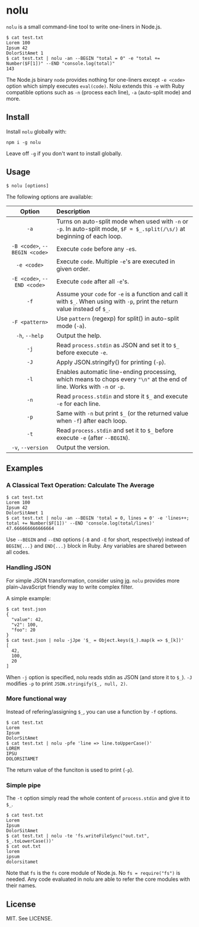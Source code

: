 
# nolu


`nolu` is a small command-line tool to write one-liners in Node.js.

```
$ cat test.txt
Lorem 100
Ipsum 42
DolorSitAmet 1
$ cat test.txt | nolu -an --BEGIN "total = 0" -e "total += Number($F[1])" --END "console.log(total)"
143
```

The Node.js binary `node` provides nothing for one-liners except `-e <code>` option which simply executes `eval(code)`.
Nolu extends this `-e` with Ruby compatible options such as `-n` (process each line), `-a` (auto-split mode) and more.

## Install

Install `nolu` globally with:

```
npm i -g nolu
```

Leave off `-g` if you don't want to install globally.

## Usage

```
$ nolu [options]
```

The following options are available:

|Option|Description|
|:----:|:------------|
|`-a`|Turns on auto-split mode when used with `-n` or `-p`. In auto-split mode, `$F = $_.split(/\s/)` at beginning of each loop.|
|`-B <code>`, `--BEGIN <code>`|Execute `code` before any `-e`s.|
|`-e <code>`|Execute `code`. Multiple `-e`'s are executed in given order.|
|`-E <code>`, `--END <code>`|Execute `code` after all `-e`'s.|
|`-f`|Assume your `code` for `-e` is a function and call it with `$_`. When using with `-p`, print the return value instead of `$_`.|
|`-F <pattern>`|Use `pattern` (regexp) for split() in auto-split mode (`-a`).|
|`-h`, `--help`|Output the help.|
|`-j`|Read `process.stdin` as JSON and set it to `$_` before execute `-e`.|
|`-J`|Apply JSON.stringify() for printing (`-p`).|
|`-l`|Enables automatic line-ending processing, which means to chops every `"\n"` at the end of line. Works with `-n` or `-p`.|
|`-n`|Read `process.stdin` and store it `$_` and execute `-e` for each line.|
|`-p`|Same with `-n` but print `$_` (or the returned value when `-f`) after each loop.|
|`-t`|Read `process.stdin` and set it to `$_` before execute `-e` (after `--BEGIN`).|
|`-v`, `--version`|Output the version.|

## Examples

### A Classical Text Operation: Calculate The Average

```
$ cat test.txt
Lorem 100
Ipsum 42
DolorSitAmet 1
$ cat test.txt | nolu -an --BEGIN 'total = 0, lines = 0' -e 'lines++; total += Number($F[1])' --END 'console.log(total/lines)'
47.666666666666664
```

Use `--BEGIN` and `--END` options (`-B` and `-E` for short, respectively) instead of `BEGIN{...}` and `END{...}` block in Ruby.
Any variables are shared between all codes.

### Handling JSON

For simple JSON transformation, consider using [jq](https://stedolan.github.io/jq/).
`nolu` provides more plain-JavaScript friendly way to write complex filter.

A simple example:

```
$ cat test.json
{
  "value": 42,
  "v2": 100,
  "foo": 20
}
$ cat test.json | nolu -jJpe '$_ = Object.keys($_).map(k => $_[k])'
[
  42,
  100,
  20
]
```

When `-j` option is specified, nolu reads stdin as JSON (and store it to `$_`).
`-J` modifies `-p` to print `JSON.stringify($_, null, 2)`.

### More functional way

Instead of refering/assigning `$_`, you can use a function by `-f` options.

```
$ cat test.txt
Lorem
Ipsum
DolorSitAmet
$ cat test.txt | nolu -pfe 'line => line.toUpperCase()'
LOREM
IPSU
DOLORSITAMET
```

The return value of the funciton is used to print (`-p`).

### Simple pipe

The `-t` option simply read the whole content of `process.stdin` and give it to `$_`.

```
$ cat test.txt
Lorem
Ipsum
DolorSitAmet
$ cat test.txt | nolu -te 'fs.writeFileSync("out.txt", $_.toLowerCase())'
$ cat out.txt
lorem
ipsum
dolorsitamet
```

Note that `fs` is the `fs` core module of Node.js.
No `fs = require("fs")` is needed.
Any code evaluated in nolu are able to refer the core modules with their names.

## License

MIT. See LICENSE.
